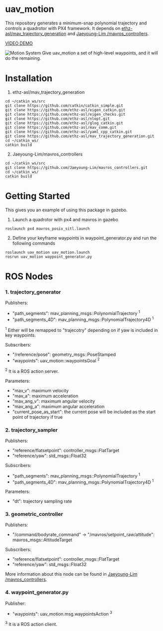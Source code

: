# uav_motion

This repository generates a minimum-snap polynomial trajectory and controls a quadrotor with PX4 framework. It depends on [ethz-asl/mav_trajectory_generation](https://github.com/ethz-asl/mav_trajectory_generation) and [Jaeyoung-Lim
/mavros_controllers](https://github.com/Jaeyoung-Lim/mavros_controllers).

[VIDEO DEMO](https://www.youtube.com/watch?v=CvvucGN3vZ0)

![Motion System](motion_system.png)
Give uav_motion a set of high-level waypoints, and it will do the remaining.

# Installation
1. ethz-asl/mav_trajectory_generation
```
cd ~/catkin_ws/src
git clone https://github.com/catkin/catkin_simple.git
git clone https://github.com/ethz-asl/eigen_catkin.git
git clone https://github.com/ethz-asl/eigen_checks.git
git clone https://github.com/ethz-asl/nlopt.git
git clone https://github.com/ethz-asl/glog_catkin.git
git clone https://github.com/ethz-asl/mav_comm.git
git clone https://github.com/ethz-asl/yaml_cpp_catkin.git
git clone https://github.com/ethz-asl/mav_trajectory_generation.git
cd ~/catkin_ws/
catkin build
```

2. Jaeyoung-Lim/mavros_controllers
```
cd ~/catkin_ws/src
git clone https://github.com/Jaeyoung-Lim/mavros_controllers.git
cd ~/catkin_ws/
catkin build
```

# Getting Started
This gives you an example of using this package in gazebo. 

1. Launch a quadrotor with px4 and mavros in gazebo 
```
roslaunch px4 mavros_posix_sitl.launch
```
2. Define your keyframe waypoints in waypoint_generator.py and run the following commands
```
roslaunch uav_motion uav_motion.launch
rosrun uav_motion waypoint_generator.py
```

# ROS Nodes
### 1. trajectory_generator
Publishers:
- "path_segments": mav_planning_msgs::PolynomialTrajectory <sup>1</sup>
- "path_segments_4D": mav_planning_msgs::PolynomialTrajectory4D <sup>1</sup>

<sup>1</sup> Either will be remapped to "trajecotry" depending on if yaw is included in key waypoints.

Subscribers:
- "/reference/pose": geometry_msgs::PoseStamped
- "waypoints": uav_motion::waypointsGoal <sup>2</sup>

<sup>2</sup> It is a ROS action server.

Parameters:
- "mav_v": maximum velocity
- "mav_a": maximum acceleration
- "mav_ang_v": maximum angular velocity
- "mav_ang_a": maximum angular acceleration
- "current_pose_as_start": the current pose will be included as the start point of trajectory if true

### 2. trajectory_sampler
Publishers:
- "reference/flatsetpoint": controller_msgs::FlatTarget
- "reference/yaw": std_msgs::Float32

Subscribers:
- "path_segments": mav_planning_msgs::PolynomialTrajectory <sup>1</sup>
- "path_segments_4D": mav_planning_msgs::PolynomialTrajectory4D <sup>1</sup>

Parameters:
- "dt": trajectory sampling rate

### 3. geometric_controller
Publishers:
- "/command/bodyrate_command" -> "/mavros/setpoint_raw/attitude": mavros_msgs::AttitudeTarget

Subscribers:
- "reference/flatsetpoint": controller_msgs::FlatTarget
- "reference/yaw": std_msgs::Float32

More information about this node can be found in [Jaeyoung-Lim
/mavros_controllers](https://github.com/Jaeyoung-Lim/mavros_controllers).

### 4. waypoint_generator.py
Publisher:
- "waypoints": uav_motion.msg.waypointsAction <sup>3</sup>

<sup>3</sup> It is a ROS action client.
